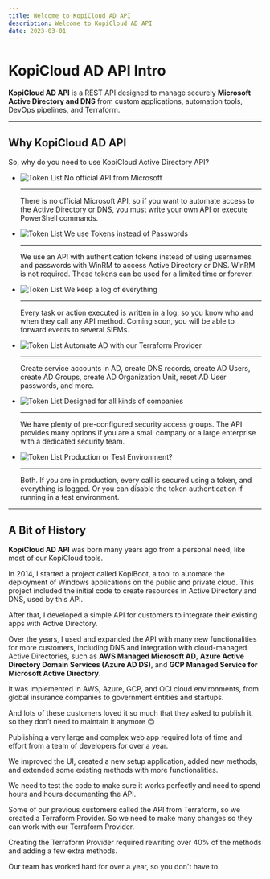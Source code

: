 ```yaml
---
title: Welcome to KopiCloud AD API
description: Welcome to KopiCloud AD API
date: 2023-03-01
---
```


# KopiCloud AD API Intro

**KopiCloud AD API** is a REST API designed to manage securely **Microsoft Active Directory and DNS** from custom applications, automation tools, DevOps pipelines, and Terraform.

----

## Why KopiCloud AD API

So, why do you need to use KopiCloud Active Directory API? 


<div class="wrapper" markdown>

-   ![Token List](https://adapihelp.kopicloud.com/assets/icons/api.png) <span style="color:dodgeblue">No official API from Microsoft</span>

    ---

    There is no official Microsoft API, so if you want to automate access to the Active Directory or DNS, you must write your own API or execute PowerShell commands.



-   ![Token List](https://adapihelp.kopicloud.com/assets/icons/secure.png) We use Tokens instead of Passwords

    ---

    We use an API with authentication tokens instead of using usernames and passwords with WinRM to access Active Directory or DNS. WinRM is not required. These tokens can be used for a limited time or forever.



-   ![Token List](https://adapihelp.kopicloud.com/assets/icons/log.png) We keep a log of everything

    ---

    Every task or action executed is written in a log, so you know who and when they call any API method. Coming soon, you will be able to forward events to several SIEMs.


-   ![Token List](https://adapihelp.kopicloud.com/assets/icons/terraform.png) Automate AD with our Terraform Provider

    ---

    Create service accounts in AD, create DNS records, create AD Users, create AD Groups, create AD Organization Unit, reset AD User passwords, and more.



-   ![Token List](https://adapihelp.kopicloud.com/assets/icons/buildings.png) Designed for all kinds of companies

    ---

    We have plenty of pre-configured security access groups. The API provides many options if you are a small company or a large enterprise with a dedicated security team.


-   ![Token List](http://adapihelp.kopicloud.com/assets/icons/test.png) Production or Test Environment?

    ---

    Both. If you are in production, every call is secured using a token, and everything is logged. Or you can disable the token authentication if running in a test environment.
</div>

----

## A Bit of History

**KopiCloud AD API** was born many years ago from a personal need, like most of our KopiCloud tools. 

In 2014, I started a project called KopiBoot, a tool to automate the deployment of Windows applications on the public and private cloud. This project included the initial code to create resources in Active Directory and DNS, used by this API.

After that, I developed a simple API for customers to integrate their existing apps with Active Directory.

Over the years, I used and expanded the API with many new functionalities for more customers, including DNS and integration with cloud-managed Active Directories, such as **AWS Managed Microsoft AD**, **Azure Active Directory Domain Services (Azure AD DS)**, and **GCP Managed Service for Microsoft Active Directory**.

It was implemented in AWS, Azure, GCP, and OCI cloud environments, from global insurance companies to government entities and startups. 

And lots of these customers loved it so much that they asked to publish it, so they don’t need to maintain it anymore 😊

Publishing a very large and complex web app required lots of time and effort from a team of developers for over a year.

We improved the UI, created a new setup application, added new methods, and extended some existing methods with more functionalities.

We need to test the code to make sure it works perfectly and need to spend hours and hours documenting the API. 

Some of our previous customers called the API from Terraform, so we created a Terraform Provider. So we need to make many changes so they can work with our Terraform Provider.

Creating the Terraform Provider required rewriting over 40% of the methods and adding a few extra methods.

Our team has worked hard for over a year, so you don't have to.
